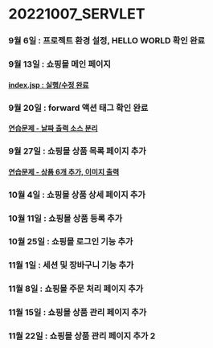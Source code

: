 # 20221007_SERVLET
### 9월 6일 : 프로젝트 환경 설정, HELLO WORLD 확인 완료

### 9월 13일 : 쇼핑몰 메인 페이지

#### [index.jsp : 실행/수정 완료](https://github.com/dbals4003/20221007_SERVLET/blob/main/index.jsp)

### 9월 20일 : forward 액션 태그 확인 완료
#### [연습문제 - 날짜 출력 소스 분리](https://github.com/dbals4003/20221007_SERVLET/tree/main/WEB-INF/src/example)

### 9월 27일 : 쇼핑몰 상품 목록 페이지 추가
#### [연습문제 - 상품 6개 추가, 이미지 출력](https://github.com/dbals4003/20221007_SERVLET/blob/main/WEB-INF/src/dao/ProductRepository.java)

### 10월 4일 : 쇼핑몰 상품 상세 페이지 추가

### 10월 11일 : 쇼핑몰 상품 등록 추가

### 10월 25일 : 쇼핑몰 로그인 기능 추가

### 11월 1일 : 세션 및 장바구니 기능 추가

### 11월 8일 : 쇼핑몰 주문 처리 페이지 추가

### 11월 15일 : 쇼핑몰 상품 관리 페이지 추가

### 11월 22일 : 쇼핑몰 상품 관리 페이지 추가 2
